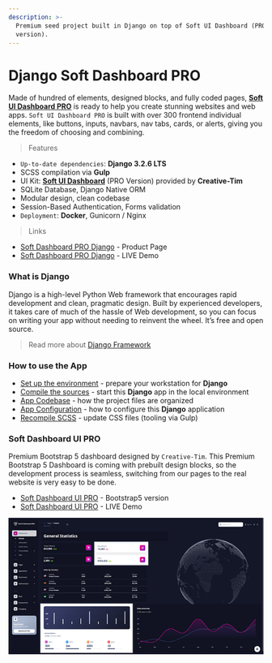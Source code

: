 ```yaml
---
description: >-
  Premium seed project built in Django on top of Soft UI Dashboard (PRO
  version).
---
```


# Django Soft Dashboard PRO

Made of hundred of elements, designed blocks, and fully coded pages, [**Soft UI Dashboard PRO**](https://appseed.us/product/django-soft-ui-dashboard-pro) is ready to help you create stunning websites and web apps. `Soft UI Dashboard PRO` is built with over 300 frontend individual elements, like buttons, inputs, navbars, nav tabs, cards, or alerts, giving you the freedom of choosing and combining.

> Features&#x20;

* `Up-to-date dependencies`: **Django 3.2.6 LTS**
* SCSS compilation via **Gulp**
* UI Kit: [**Soft UI Dashboard**](https://bit.ly/2RtSXVa) (PRO Version) provided by **Creative-Tim**
* SQLite Database, Django Native ORM
* Modular design, clean codebase
* Session-Based Authentication, Forms validation
* `Deployment`: **Docker**, Gunicorn / Nginx

> Links&#x20;

* [Soft Dashboard PRO Django](https://appseed.us/product/soft-ui-dashboard-pro/django/) - Product Page
* [Soft Dashboard PRO Django](https://django-soft-ui-dashboard-pro.appseed-srv1.com/) - LIVE Demo



### What is Django

Django is a high-level Python Web framework that encourages rapid development and clean, pragmatic design. Built by experienced developers, it takes care of much of the hassle of Web development, so you can focus on writing your app without needing to reinvent the wheel. It’s free and open source.

> Read more about [Django Framework](../../content/what-is/django.md)



### How to use the App

* [Set up the environment](../../boilerplate-code/django-dashboard.md#environment) - prepare your workstation for **Django**
* [Compile the sources](../../boilerplate-code/django-dashboard.md#build-the-app) - start this **Django** app in the local environment
* [App Codebase](../../boilerplate-code/django-dashboard.md#app-codebase) - how the project files are organized
* [App Configuration](../../boilerplate-code/django-dashboard.md#app-configuration) - how to configure this **Django** application
* [Recompile SCSS](../../boilerplate-code/django-dashboard.md#recompile-css) - update CSS files (tooling via Gulp)



### Soft Dashboard UI PRO

Premium Bootstrap 5 dashboard designed by `Creative-Tim`.  This Premium Bootstrap 5 Dashboard is coming with prebuilt design blocks, so the development process is seamless, switching from our pages to the real website is very easy to be done.&#x20;

* [Soft Dashboard UI PRO](https://www.creative-tim.com/product/soft-ui-dashboard-pro?AFFILIATE=128200) - Bootstrap5 version
* [Soft Dashboard UI PRO](https://demos.creative-tim.com/soft-ui-dashboard-pro/pages/dashboards/default.html?AFFILIATE=128200) - LIVE Demo

![Soft Soft Dashboard - Django Version](../../.gitbook/assets/soft-ui-dashboard-pro-screen-xs.png)
